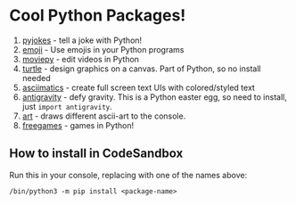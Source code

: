 # Cool Python Packages!

1. [pyjokes](https://github.com/pyjokes/pyjokes) - tell a joke with Python!
2. [emoji](https://github.com/carpedm20/emoji) - Use emojis in your Python programs
3. [moviepy](https://github.com/Zulko/moviepy) - edit videos in Python
4. [turtle](https://docs.python.org/3/library/turtle.html) - design graphics on a canvas. Part of Python, so no install needed
5. [asciimatics](https://github.com/peterbrittain/asciimatics) - create full screen text UIs with colored/styled text
6. [antigravity](https://github.com/python/cpython/blob/main/Lib/antigravity.py) - defy gravity. This is a Python easter egg, so need to install, just `import antigravity`.
7. [art](https://pypi.org/project/art/) - draws different ascii-art to the console.
8. [freegames](https://pypi.org/project/freegames/) - games in Python!

## How to install in CodeSandbox

Run this in your console, replacing <package-name> with one of the names above:

```
/bin/python3 -m pip install <package-name>
```
